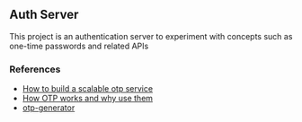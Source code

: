 ## Auth Server
This project is an authentication server to experiment with concepts such as one-time passwords and related APIs

### References
- [How to build a scalable otp service](https://medium.com/geekculture/how-to-make-a-scalable-otp-service-3df8300941ba)
- [How OTP works and why use them](https://www.freecodecamp.org/news/how-time-based-one-time-passwords-work-and-why-you-should-use-them-in-your-app-fdd2b9ed43c3)
- [otp-generator](https://github.com/jhermsmeier/node-hotp/blob/master/lib/hotp.js)